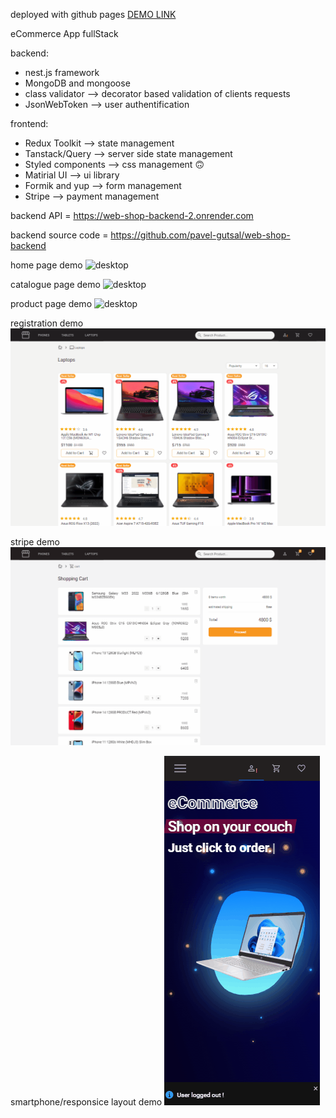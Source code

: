 deployed with github pages [DEMO LINK](https://pavel-gutsal.github.io/web-Shop-frontend/)

eCommerce App fullStack

backend:
  * nest.js framework
  * MongoDB and mongoose
  * class validator --> decorator based validation of clients requests
  * JsonWebToken --> user authentification


frontend: 
  * Redux Toolkit --> state management
  * Tanstack/Query --> server side state management
  * Styled components --> css management 🙃
  * Matirial UI --> ui library
  * Formik and yup --> form management
  * Stripe --> payment management

backend API = https://web-shop-backend-2.onrender.com

backend source code = https://github.com/pavel-gutsal/web-shop-backend

home page demo
![desktop](./description/home.gif)

catalogue page demo
![desktop](./description/catalogue.gif)

product page demo
![desktop](./description/product.gif)

registration demo
![desktop](./description/registration.gif)

stripe demo
![desktop](./description/purchase.gif)

smartphone/responsice layout demo
![desktop](./description/mobile.gif)